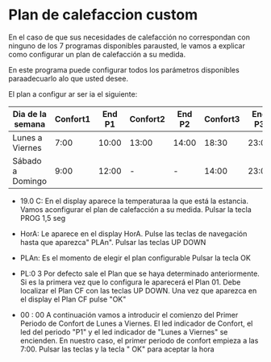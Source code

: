 # Plan de calefaccion custom

En el caso de que sus necesidades de calefacción no correspondan con ninguno de los 7 programas disponibles parausted, le vamos a explicar como configurar un plan de calefacción a su medida.

En este programa puede configurar todos los parámetros disponibles paraadecuarlo alo que usted desee.

El plan a configur ar ser ia el siguiente:


| Dia de la semana | Confort1 | End P1 | Confort2 | End P2 | Confort3 | End P3 |
| ---------------- | -------- | ---- | -------- | ---- | -------- | ---- |
| Lunes a Viernes  | 7:00 | 10:00 | 13:00 | 14:00 | 18:30 | 23:00 |
| Sábado a Domingo | 9:00 | 12:00 | - | - | 14:00 | 23:00 |

- 19.0 C:
En el display aparece la temperaturaa la que está la estancia. Vamos aconfigurar el plan de calefacción a su medida. Pulsar la tecla PROG 1,5 seg

- HorA: 
Le aparece en el display HorA. Pulse las teclas de navegación hasta que aparezca" PLAn". Pulsar las teclas
UP DOWN

- PLAn: 
Es el momento de elegir el plan configurable Pulsar la tecla OK

- PL:0 3
Por defecto sale el Plan que se haya determinado anteriormente. Si es la primera vez que lo configura le aparecerá el Plan 01. Debe localizar el Plan CF con las teclas UP DOWN.
Una vez que aparezca en el display el Plan CF pulse "OK"

- 00 : 00
A continuación vamos a introducir el comienzo del Primer Periodo de Confort de Lunes a Viernes. El led indicador de Confort, el led del periodo "P1" y el led indicador de "Lunes a Viernes" se encienden. En nuestro caso, el primer periodo de confort empieza a las 7:00.  Pulsar las teclas y la tecla " OK" para aceptar la hora
